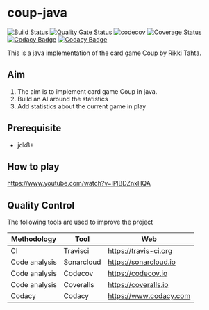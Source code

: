 # coup-java
[![Build Status](https://travis-ci.org/thomashan/coup-java.svg?branch=master)](https://travis-ci.org/thomashan/coup-java)
[![Quality Gate Status](https://sonarcloud.io/api/project_badges/measure?project=thomashan_coup-java&metric=alert_status)](https://sonarcloud.io/dashboard?id=thomashan_coup-java)
[![codecov](https://codecov.io/gh/thomashan/coup-java/branch/master/graph/badge.svg)](https://codecov.io/gh/thomashan/coup-java)
[![Coverage Status](https://coveralls.io/repos/github/thomashan/coup-java/badge.svg?branch=master)](https://coveralls.io/github/thomashan/coup-java?branch=master)
[![Codacy Badge](https://api.codacy.com/project/badge/Grade/974abb2b54ea4b6e817c703ecbad0eac)](https://www.codacy.com/manual/thomashan/coup-java?utm_source=github.com&amp;utm_medium=referral&amp;utm_content=thomashan/coup-java&amp;utm_campaign=Badge_Grade)
[![Codacy Badge](https://api.codacy.com/project/badge/Coverage/974abb2b54ea4b6e817c703ecbad0eac)](https://www.codacy.com/manual/thomashan/coup-java?utm_source=github.com&utm_medium=referral&utm_content=thomashan/coup-java&utm_campaign=Badge_Coverage)

This is a java implementation of the card game Coup by Rikki Tahta.

## Aim
1.  The aim is to implement card game Coup in java.
2.  Build an AI around the statistics
3.  Add statistics about the current game in play

## Prerequisite
*  jdk8+

## How to play
<https://www.youtube.com/watch?v=lPlBDZnxHQA>

## Quality Control
The following tools are used to improve the project

| Methodology   | Tool       | Web                      |
| ---           | ---        | ---                      |
| CI            | Travisci   | <https://travis-ci.org>  |
| Code analysis | Sonarcloud | <https://sonarcloud.io>  |
| Code analysis | Codecov    | <https://codecov.io>     |
| Code analysis | Coveralls  | <https://coveralls.io>   |
| Codacy        | Codacy     | <https://www.codacy.com> |

